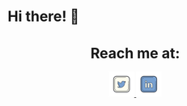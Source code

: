# Hi there! 👋

<!--
**oimoralest/oimoralest** is a ✨ _special_ ✨ repository because its `README.md` (this file) appears on your GitHub profile.

Here are some ideas to get you started:

- 🔭 I’m currently working on ...
- 🌱 I’m currently learning ...
- 👯 I’m looking to collaborate on ...
- 🤔 I’m looking for help with ...
- 💬 Ask me about ...
- 📫 How to reach me: ...
- 😄 Pronouns: ...
- ⚡ Fun fact: ...
-->
<center>
    <h1>Reach me at:</h1>
    <a href="https://twitter.com/oi_moralest">
        <img src="./icons/twitter.png" width="50px" height="50px">
    </a>
    <a href="https://www.linkedin.com/in/oscar-morales-7815501a4/">
        <img src="./icons/linkedin.png" width="50px" height="50px">
    </a>
</center>